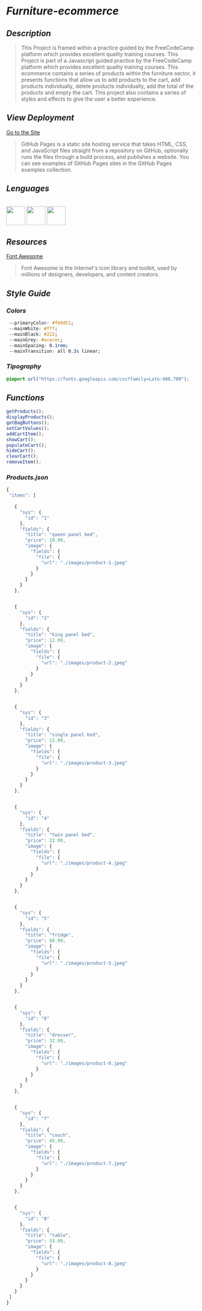 # _Furniture-ecommerce_

 ## _Description_
 >This Project is framed within a practice guided by the FreeCodeCamp platform which provides excellent quality training courses.
  This Project is part of a Javascript guided practice by the FreeCodeCamp platform which provides excellent quality training courses.
  This ecommerce contains a series of products within the furniture sector, it presents functions that allow us to add products to the cart, add products individually,     delete products individually, add the total of the products and empty the cart.
  This project also contains a series of styles and effects to give the user a better experience.

## _View Deployment_
[Go to the Site](https://fernandomoyano.github.io/Furniture-ecommerce/)
>GitHub Pages is a static site hosting service that takes HTML, CSS, and JavaScript files straight from a repository on GitHub, optionally runs the files through a build process, and publishes a website. You can see examples of GitHub Pages sites in the GitHub Pages examples collection.


## _Lenguages_
<link rel="stylesheet" href="devicon.min.css">

<div "style=inline_block"><br>

 <img width="50px" height="50px" src="https://cdn.jsdelivr.net/gh/devicons/devicon/icons/html5/html5-original-wordmark.svg" />
 <img width="50px" height="50px" src="https://cdn.jsdelivr.net/gh/devicons/devicon/icons/css3/css3-original-wordmark.svg" />
 <img width="50px" height="50px" src="https://cdn.jsdelivr.net/gh/devicons/devicon/icons/javascript/javascript-original.svg" />
 </div>
 
 ## _Resources_
 [Font Awesome](https://fontawesome.com/)
 >Font Awesome is the Internet's icon library and toolkit, used by millions of designers, developers, and content creators.
 
 ## _Style Guide_
 
 ### _Colors_
 ``` css
  --primaryColor: #f09d51;
  --mainWhite: #fff;
  --mainBlack: #222;
  --mainGrey: #ececec;
  --mainSpacing: 0.1rem;
  --mainTransition: all 0.3s linear;
 ```
 
 ### _Tipography_
 ``` css
 @import url("https://fonts.googleapis.com/css?family=Lato:400,700");
 ```
 ## _Functions_
 ``` javascript
 getProducts();
 displayProducts();
 getBagButtons();
 setCartValues();
 addCartItem();
 showCart();
 populateCart();
 hideCart();
 clearCart();
 removeItem();
 ```
 ### _Products.json_
 ``` javascript
 {
  "items": [
    
    {
      "sys": {
        "id": "1"
      },
      "fields": {
        "title": "queen panel bed",
        "price": 10.99,
        "image": {
          "fields": {
            "file": {
              "url": "./images/product-1.jpeg"
            }
          }
        }
      }
    },


    {
      "sys": {
        "id": "2"
      },
      "fields": {
        "title": "king panel bed",
        "price": 12.99,
        "image": {
          "fields": {
            "file": {
              "url": "./images/product-2.jpeg"
            }
          }
        }
      }
    },


    {
      "sys": {
        "id": "3"
      },
      "fields": {
        "title": "single panel bed",
        "price": 12.99,
        "image": {
          "fields": {
            "file": {
              "url": "./images/product-3.jpeg"
            }
          }
        }
      }
    },


    {
      "sys": {
        "id": "4"
      },
      "fields": {
        "title": "twin panel bed",
        "price": 22.99,
        "image": {
          "fields": {
            "file": {
              "url": "./images/product-4.jpeg"
            }
          }
        }
      }
    },


    {
      "sys": {
        "id": "5"
      },
      "fields": {
        "title": "fridge",
        "price": 88.99,
        "image": {
          "fields": {
            "file": {
              "url": "./images/product-5.jpeg"
            }
          }
        }
      }
    },


    {
      "sys": {
        "id": "6"
      },
      "fields": {
        "title": "dresser",
        "price": 32.99,
        "image": {
          "fields": {
            "file": {
              "url": "./images/product-6.jpeg"
            }
          }
        }
      }
    },


    {
      "sys": {
        "id": "7"
      },
      "fields": {
        "title": "couch",
        "price": 45.99,
        "image": {
          "fields": {
            "file": {
              "url": "./images/product-7.jpeg"
            }
          }
        }
      }
    },


    {
      "sys": {
        "id": "8"
      },
      "fields": {
        "title": "table",
        "price": 33.99,
        "image": {
          "fields": {
            "file": {
              "url": "./images/product-8.jpeg"
            }
          }
        }
      }
    }
  ]
}
```
 

